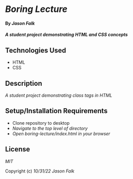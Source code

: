 # _Boring Lecture_

#### By _**Jason Falk**_

#### _A student project demonstrating HTML and CSS concepts_

## Technologies Used

* HTML
* CSS

## Description

_A student project demonstrating class tags in HTML_

## Setup/Installation Requirements

* Clone repository to desktop
* _Navigate to the top level of directory_
* _Open boring-lecture/index.html in your browser_

## License

_MIT_

Copyright (c) _10/31/22_ _Jason Falk_